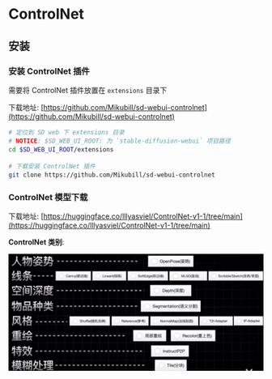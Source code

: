 # ControlNet

## 安装

### 安装 ControlNet 插件

需要将 ControlNet 插件放置在 `extensions` 目录下

下载地址: [https://github.com/Mikubill/sd-webui-controlnet](https://github.com/Mikubill/sd-webui-controlnet)

```bash
# 定位到 SD web 下 extensions 目录
# NOTICE: $SD_WEB_UI_ROOT: 为 `stable-diffusion-webui` 项目路径
cd $SD_WEB_UI_ROOT/extensions

# 下载安装 ControlNet 插件
git clone https://github.com/Mikubill/sd-webui-controlnet
```

### ControlNet 模型下载

下载地址: [https://huggingface.co/lllyasviel/ControlNet-v1-1/tree/main](https://huggingface.co/lllyasviel/ControlNet-v1-1/tree/main)

**ControlNet 类别**:

![ControlNet 类别](./_image/ControlNet类别.jpg)
